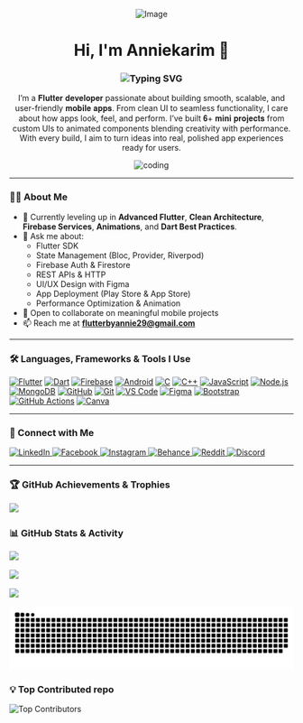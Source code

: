 <!-- 🚀 Updated Banner -->
<p align="center">
 <img width="1584" height="396" alt="Image" src="https://github.com/user-attachments/assets/0e1fccf4-bbde-439c-adde-f96f0294cc09" />
<h1 align="center">Hi, I'm Anniekarim 👋</h1>
<h3 align="center">
  <img src="https://readme-typing-svg.herokuapp.com?font=Fira+Code&duration=3000&pause=1000&color=F794EF&center=true&vCenter=true&width=435&lines=Flutter+Dev+%7C+Full+Flutter+Dev+%7C+UI/UX+Enthusiast+%7C+Mobile+Craftsman" alt="Typing SVG" />
</h3>

<p align="center">
I’m a 𝐅𝐥𝐮𝐭𝐭𝐞𝐫 𝐝𝐞𝐯𝐞𝐥𝐨𝐩𝐞𝐫 passionate about building smooth, scalable, and user-friendly 𝐦𝐨𝐛𝐢𝐥𝐞 𝐚𝐩𝐩𝐬.
From clean UI to seamless functionality, I care about how apps look, feel, and perform.
I’ve built 𝟔+ 𝐦𝐢𝐧𝐢 𝐩𝐫𝐨𝐣𝐞𝐜𝐭𝐬 from custom UIs to animated components blending creativity with performance.
With every build, I aim to turn ideas into real, polished app experiences ready for users. 
</p>

<!-- 👩‍💻 Coding GIF -->
<p align="center">
  <img src="https://i.gifer.com/JXA0.gif" width="400" alt="coding" />
</p>

---

### 🙋‍♀️ About Me

- 🌱 Currently leveling up in **Advanced Flutter**, **Clean Architecture**, **Firebase Services**, **Animations**, and **Dart Best Practices**.  
- 💬 Ask me about:  
  - Flutter SDK  
  - State Management (Bloc, Provider, Riverpod)  
  - Firebase Auth & Firestore  
  - REST APIs & HTTP  
  - UI/UX Design with Figma  
  - App Deployment (Play Store & App Store)  
  - Performance Optimization & Animation  
- 🤝 Open to collaborate on meaningful mobile projects  
- 📫 Reach me at **flutterbyannie29@gmail.com**

---

### 🛠️ Languages, Frameworks & Tools I Use

<p align="left">
  <a href="#"><img src="https://cdn.jsdelivr.net/gh/devicons/devicon/icons/flutter/flutter-original.svg" alt="Flutter" width="45" height="45"/></a>
  <a href="#"><img src="https://cdn.jsdelivr.net/gh/devicons/devicon/icons/dart/dart-original.svg" alt="Dart" width="45" height="45"/></a>
  <a href="#"><img src="https://cdn.jsdelivr.net/gh/devicons/devicon/icons/firebase/firebase-plain.svg" alt="Firebase" width="45" height="45"/></a>
  <a href="#"><img src="https://cdn.jsdelivr.net/gh/devicons/devicon/icons/android/android-original.svg" alt="Android" width="45" height="45"/></a>
  <a href="#"><img src="https://cdn.jsdelivr.net/gh/devicons/devicon/icons/c/c-original.svg" alt="C" width="45" height="45"/></a>
  <a href="#"><img src="https://cdn.jsdelivr.net/gh/devicons/devicon/icons/cplusplus/cplusplus-original.svg" alt="C++" width="45" height="45"/></a>
  <a href="#"><img src="https://cdn.jsdelivr.net/gh/devicons/devicon/icons/javascript/javascript-original.svg" alt="JavaScript" width="45" height="45"/></a>
  <a href="#"><img src="https://cdn.jsdelivr.net/gh/devicons/devicon/icons/nodejs/nodejs-original.svg" alt="Node.js" width="45" height="45"/></a>
  <a href="#"><img src="https://cdn.jsdelivr.net/gh/devicons/devicon/icons/mongodb/mongodb-original.svg" alt="MongoDB" width="45" height="45"/></a>
  <a href="#"><img src="https://cdn.jsdelivr.net/gh/devicons/devicon/icons/github/github-original.svg" alt="GitHub" width="45" height="45"/></a>
  <a href="#"><img src="https://cdn.jsdelivr.net/gh/devicons/devicon/icons/git/git-original.svg" alt="Git" width="45" height="45"/></a>
  <a href="#"><img src="https://cdn.jsdelivr.net/gh/devicons/devicon/icons/vscode/vscode-original.svg" alt="VS Code" width="45" height="45"/></a>
  <a href="#"><img src="https://cdn.jsdelivr.net/gh/devicons/devicon/icons/figma/figma-original.svg" alt="Figma" width="45" height="45"/></a>
  <a href="#"><img src="https://cdn.jsdelivr.net/gh/devicons/devicon/icons/bootstrap/bootstrap-original.svg" alt="Bootstrap" width="45" height="45"/></a>
  <a href="#"><img src="https://cdn.jsdelivr.net/gh/devicons/devicon/icons/githubactions/githubactions-original.svg" alt="GitHub Actions" width="45" height="45"/></a>
  <a href="#"><img src="https://img.icons8.com/color/48/000000/canva.png" alt="Canva" width="45" height="45"/></a>
</p>

---

### 🔗 Connect with Me

<p align="left"> <a href="https://linkedin.com/in/annie-karim" target="_blank"> <img src="https://raw.githubusercontent.com/rahuldkjain/github-profile-readme-generator/master/src/images/icons/Social/linked-in-alt.svg" height="30" width="40" alt="LinkedIn"/> </a> <a href="https://www.facebook.com/share/15jvDDxxuf/" target="_blank"> <img src="https://raw.githubusercontent.com/rahuldkjain/github-profile-readme-generator/master/src/images/icons/Social/facebook.svg" height="30" width="40" alt="Facebook"/> </a> <a href="https://www.instagram.com/annie.devhub" target="_blank"> <img src="https://raw.githubusercontent.com/rahuldkjain/github-profile-readme-generator/master/src/images/icons/Social/instagram.svg" height="30" width="40" alt="Instagram"/> </a> <a href="https://www.behance.net/anniekarim1" target="_blank"> <img src="https://raw.githubusercontent.com/rahuldkjain/github-profile-readme-generator/master/src/images/icons/Social/behance.svg" height="30" width="40" alt="Behance"/> </a> <a href="https://www.reddit.com/user/Fit-End-3496/" target="_blank"> <img src="https://cdn-icons-png.flaticon.com/512/2111/2111589.png" height="30" width="40" alt="Reddit"/> </a> <a href="https://discord.com/users/583769958984679464" target="_blank"> <img src="https://cdn-icons-png.flaticon.com/512/3670/3670157.png" height="30" width="40" alt="Discord"/> </a> </p>

---

### 🏆 GitHub Achievements & Trophies

<p align="left">
  <img src="https://github-profile-trophy.vercel.app/?username=Anniekarim29&theme=onestar&no-bg=true&no-frame=true&rank=AA,A,B,C&title=Commits,Repositories,Followers,Stars,PullRequest,MultiLanguage" />
</p>



### 📊 GitHub Stats & Activity

<p align="left">
  <img src="https://github-readme-stats.vercel.app/api/top-langs/?username=Anniekarim29&layout=compact&theme=tokyonight" height="180px" />
</p>
<p align="left">
  <img src="https://github-readme-stats.vercel.app/api?username=Anniekarim29&show_icons=true&theme=tokyonight" height="180px" />
</p>
<p align="left">
  <img src="https://github-readme-streak-stats.herokuapp.com/?user=Anniekarim29&theme=tokyonight" height="180px" />
</p>




<p align="left">
  <img src="https://raw.githubusercontent.com/Platane/snk/output/github-contribution-grid-snake.svg" alt="GitHub Contribution Snake Animation" />






### 💡 Top Contributed repo

<p align="left">
  <img src="https://github-contributor-stats.vercel.app/api?username=Anniekarim29&limit=5&theme=tokyonight&combine_all_yearly_contributions=true" alt="Top Contributors"/>
</p>
